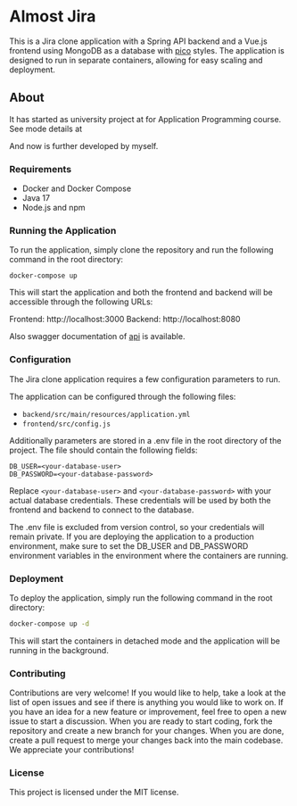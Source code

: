 # Almost Jira
This is a Jira clone application with a Spring API backend and a Vue.js frontend using MongoDB as a database with [pico] styles.
The application is designed to run in separate containers, allowing for easy scaling and deployment.

## About

It has started as university project at  for Application Programming course. 
See mode details at 

And now is further developed by myself.

### Requirements
- Docker and Docker Compose
- Java 17
- Node.js and npm

### Running the Application
To run the application, simply clone the repository and run the following command in the root directory:

```
docker-compose up
```
This will start the application and both the frontend and backend will be accessible through the following URLs:

Frontend: http://localhost:3000
Backend: http://localhost:8080

Also swagger documentation of [api] is available.

### Configuration
The Jira clone application requires a few configuration parameters to run. 

The application can be configured through the following files:
- `backend/src/main/resources/application.yml`
- `frontend/src/config.js`

Additionally parameters are stored in a .env file in the root directory of the project.
The file should contain the following fields:
```
DB_USER=<your-database-user>
DB_PASSWORD=<your-database-password>
```
Replace `<your-database-user>` and `<your-database-password>` with your actual database credentials. 
These credentials will be used by both the frontend and backend to connect to the database.

The .env file is excluded from version control, so your credentials will remain private. 
If you are deploying the application to a production environment, 
make sure to set the DB_USER and DB_PASSWORD environment variables in the environment where the containers are running.

### Deployment
To deploy the application, simply run the following command in the root directory:

```bash
docker-compose up -d
```
This will start the containers in detached mode and the application will be running in the background.

### Contributing
Contributions are very welcome! If you would like to help, take a look at the list of open issues and see if there is 
anything you would like to work on. 
If you have an idea for a new feature or improvement, feel free to open a new issue to start a discussion. 
When you are ready to start coding, fork the repository and create a new branch for your changes. 
When you are done, create a pull request to merge your changes back into the main codebase. We appreciate your contributions!

### License
This project is licensed under the MIT license.

[commit]: https://github.com/Percival33/almost-jira-clone/tree/a7f51f4d3b9d6806ed4db78ff5efd46765f63dc1
[api]: http://localhost:8080/swagger-ui/index.html
[pico]: https://picocss.com/